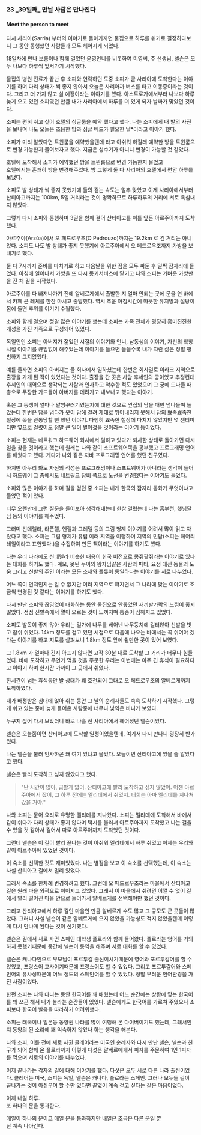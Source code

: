 ### 23 _39일째\_ 만날 사람은 만나진다
#### Meet the person to meet

다시 사리아(Sarria) 부터의 이야기로 돌아가자면 물집으로 하루를 쉬기로
결정하다보니 그 동안 동행했던 사람들과 모두 헤어지게 되었다.

18일차에 만나 보름이나 함께 걸었던 윤영언니를 비롯하여 미영씨, 주 선생님, 
넬슨은 모두 나보다 하루씩 앞서가기 시작했다. 

물집의 병원 진료가 끝난 후 소피와 
연락하던 도중 소피가 곧 사리아에 도착한다는 이야기를 하며 
다리 상태가 썩 좋지 않아서 오늘은 사리아까 버스를 타고 이동중이라는 것이다.
그리고 더 가지 않고 쉴 예정이라는 이야기를 했다.
아스트로가에서부터 나보다 하루 늦게 오고 있던 소피였던 만큼 
내가 사리아에서 하루를 더 있게 되자 날짜가 맞았던 것이다.

소피는 편히 쉬고 싶어 호텔의 싱글룸을 예약 했다고 했다.
나는 소피에게 내 발의 사진을 보내며 나도 오늘은 
조용한 방과 싱글 베드가 필요한 날*이라고 이야기 했다.

소피가 미리 알았다면 트윈룸을 예약했을텐데 라고 아쉬워 하길래
예약한 방을 트윈룸으로 변경 가능한지 물어보자고 했다.
지금은 성수기가 아니니 변경이 가능할 것 같았다. 

호텔에 도착해서 소피가 예약했던 방을 트윈룸으로 변경 가능한지 물었고  
호텔에서는 흔쾌히 방을 변경해주었다. 
방 그렇게 둘 다 사리아의 호텔에서 편안 하루를 보냈다. 

소피도 발 상태가 썩 좋지 못했기에 둘의 걷는 속도는 얼추 맞았고 
이제 사리아에서부터 산티아고까지는 100km, 5일 거리라는 것이 명확하므로 
하루하루의 거리에 서로 욕심내지 않았다.

그렇게 다시 소피와 동행하며 3일을 함께 걸어 산티아고를 이틀 앞둔 
아르주아까지 도착했다.

아르주아(Arzúa)에서 오 페드로우조(O Pedrouzo)까지는 19.2km 로 
긴 거리는 아니었다.
소피도 나도 발 상태가 좋지 못했기에 아르주아에서 오 페드로우조까지
가방을 보내기로 했다.

둘 다 7시까지 준비를 마치기로 하고 
다음날을 위한 짐을 모두 싸둔 후 일찍 잠자리에 들었다.
아침에 일어나서 가방을 또 다시 동키서비스에 맡기고
나와 소피는 가벼운 가방만을 진 채 길을 시작했다.

아르주아를 다 빠져나가기 전에 알베르게에서 출발한 지 얼마 안되는
곳에 문을 연 바에서 카페 콘 레체를 한잔 마시고 출발했다.
역시 추운 아침시간에 따뜻한 유지방과 설탕이 몸에 돌면 
추위를 이기기 수월했다.

소피와 함께 걸으며 정말 많은 이야기를 했는데 
소피는 가족 전체가 굉장히 흥미진진한 개성을 가진 가족으로 구성되어 있었다.

독일인인 소피는 아버지가 젊었던 시절의 이야기와 
언니, 남동생의 이야기, 자신의 학창시절 이야기를 끊임없이 해주었는데
이야기를 들으면 들을수록 내가 자란 삶은 정말 평범하기 그지없었다.

예를 들자면 소피의 아버지는 물 회사에서 일하셨는데 
한번은 회사일로 이라크 지역으로 출장을 가게 된 적이 있었다는 것이다.
출장을 간 곳은 사담 후세인의 궁이었고 
추정컨대 후세인의 대역으로 생각되는 사람과 인사하고 악수한 적도 있었으며
그 궁에 드나들 때 총으로 무장한 가드들이 아버지를 데려가고 내보내고 했다는 이야기.

혹은 그 동생이 얼마나 말썽꾸러기였는지에 대한 것으로
옆집의 담을 매번 넘나들며 놀았는데 한번은 담을 넘다가 옷이 담에 걸려 
제대로 뛰어내리지 못해서 담의 뾰족뾰족한 철장에 목을 관통당할 뻔 했던 이야기.
다행히 뾰족한 철장에 다치지 않았지만 몇 센티미터만 옆으로 걸렸어도 
정말 큰 일이 벌어졌을 것이라는 이야기 등이었다.

소피는 현재는 네트워크 하드웨어 회사에서 일하고 있다가 
퇴사한 상태로 돌아가면 다시 일을 찾을 것이라고 했는데 
원래는 나와 같이 소프트웨어쪽을 공부했고 
프로그래밍 언어를 배웠다고 했다.
게다가 나와 같은 자바 프로그래밍 언어를 했던 친구였다.

하지만 아무리 봐도 자신의 적성은 프로그래밍이나 소프트웨어가 아니라는 생각이 들어서
하드웨어 그 중에서도 네트워크 장비 쪽으로 노선을 변경했다는 이야기도 들었다.

소피와 많은 이야기를 하며 길을 걷던 중 
소피는 내게 한국의 잠자리 동화가 무엇이냐고 물었던 적이 있다.

너무 오랜만에 그런 질문을 들어보아 생각해내는데 한참 걸렸는데
나는 흥부전, 햇님달님 등의 이야기를 해주었다.

그러며 신데렐라, 라푼젤, 헨젤과 그레텔 등의 그림 형제 
이야기를 어려서 많이 읽고 자랐다고 했다. 
소피는 그림 형제가 유럽 여러 지역을 여행하며 지역의 
민담(소피는 페어리 테일이라고 표현했다.)을
수집하여 만든 책이라는 이야기를 하기도 했다.

나는 우리 나라에도 신데렐라 비슷한 내용이 
한국 버전으로 콩쥐팥쥐라는 이야기로 있다는 대화를 하기도 했다.
계모, 못된 누이와 왕자님같은 사람의 파티, 요정 대신 
동물의 도움 그리고 신발의 주인 이라는 
모든 소재와 플롯이 동일하다는 이야기를 서로 나누었다.

어느 쪽이 먼저인지는 알 수 없지만 여러 지역으로 퍼지면서 
그 나라에 맞는 이야기로 조금씩 변경된 것 같다는 이야기를 하기도 했다.

다시 만난 소피와 끊임없이 대화하는 동안 
물집으로 안좋았던 새끼발가락의 느낌이 좋지 않았다.
점점 신발속에서 열이 오르는 것이 느껴지며 통증이 심해지고 있었다.

소피도 발목이 좋지 않아 우리는 
길가에 나무를 베어낸 나무둥치에 걸터앉아 신발을 벗고 잠쉬 쉬었다. 
14km 정도를 걷고 있던 시점으로 다음에 나오는 바에서는
꼭 쉬어야 겠다는 이야기를 하고 지도를 살펴보니 
1.8km 정도 앞에 쉴만한 곳이 있어 보였다.

그 1.8km 가 얼마나 긴지 아프지 않다면 고작 30분 내로 
도착할 그 거리가 너무나 힘들었다.
바에 도착하고 무언가 먹을 것을 주문한 우리는 
이번에는 아주 긴 휴식이 필요하다고 이야기 하며 한시간 가까이 그 곳에서 쉬었다. 

한시간이 넘는 휴식동안 발 상태가 꽤 호전되어 
그대로 오 페드로우조의 알베르게까지 도착하였다.

내가 배정받은 침대에 앉아 쉬는 동안 
그 날의 순례자들도 속속 도착하기 시작했다. 
그렇게 쉬고 있는 중에 늦게 들어온 사람중에 너무나 낯익은 
비니가 보였다.

누구지 싶어 다시 보았더니 바로 나흘 전 사리아에서 헤어졌던 
넬슨이었다.

넬슨은 오늘쯤이면 산티아고에 도착할 일정이었을텐데, 
여기서 다시 만나니 굉장히 반가웠다.

나는 넬슨을 불러 인사하곤 왜 여기 있냐고 물었다. 
오늘이면 산티아고에 있을 줄 알았다고 했다.

넬슨은 빨리 도착하고 싶지 않았다고 했다.

> "난 시간이 많아, 급할게 없어. 산티아고에 빨리 도착하고 싶지 않았어.
>  어젠 아르주아에서 잤어, 그 하루 전에는 멜리데에서 쉬었지.
>  너희는 아마 멜리데를 지나쳐 갔을 거야."

나와 소피는 문어 요리로 유명한 멜리데를 지나왔다.
소피는 멜리데에 도착해서 바에서 같이 쉬다가 
다리 상태가 좋지 않다며 택시를 불러서 아르주아까지 도착했고 
나는 걸을 수 있을 것 같아서 걸어서 따로 아르주아까지 도착했던 것이다.

그런데 넬슨은 이 길이 빨리 끝나는 것이 아쉬워 멜리데에서 하루 쉬었고
어제는 우리와 같이 아르주아에 있었던 것이다. 

이 숙소를 선택한 것도 재미있었다.
나는 별점을 보고 이 숙소를 선택했는데, 이 숙소는 사실 
산티아고 길에서 멀리 있었다.

그래서 숙소를 한차례 변경하려고 했다.
그런데 오 페드로우조라는 마을에서 산티아고 길은 원래 마을 외곽으로 
이어지고 있었다. 그래서 이 마을에서 쉬려면 
어쩔 수 없이 길에서 멀리 떨어진 마을 안으로 들어가서 
알베르게를 선택해야만 했던 것이다.

그리고 산티아고에서 하루 길인 마을인 만큼
알베르게 수도 많고 그 규모도 큰 곳들이 많았다. 
그러니 사실 넬슨이 같은 알베르게에 오지 않았을 가능성도 
적지 않았을텐데 이렇게 다시 만나게 된다는 것이 신기했다.

넬슨은 길에서 새로 사귄 스페인 대학생 플로라와 함께 들어왔다.
플로라는 영어를 거의 하지 못했기때문에 
중간에 넬슨이 통역을 해주며 서로 대화를 할 수 있었다.

넬슨은 캐나다인으로 부모님이 포르투갈 출신이시기때문에 
영어와 포르투갈어를 할 수 있었고, 프랑스어 교사이기때문에 
프랑스어도 할 수 있었다.
그리고 포르투갈어와 스페인어의 유사성때문에 
어느 정도의 스페인어를 할 수 있었다. 
정말 부러운 언어환경을 가진 사람이었다.

한편 소피는 나와 다니는 동안 한국어를 꽤 배웠는데 
어느 순간에는 상황에 맞는 한국어를 꽤 쓰곤 해서 
내가 놀라는 순간들이 있었다. 
넬슨에게도 한국어를 가르쳐 주었으나 소피보다 
한국어 발음을 따라하기 어려워했다. 

소피는 태국이나 일본등 동양권 나라를 많이 여행해 본 다이버이기도 했는데, 
그래서인지 동양의 된 소리에 꽤 익숙하지 않았나 하는 생각을 해본다. 

나와 소피, 이틀 전에 새로 사귄 클레어라는 미국인 순례자와 
다시 만난 넬슨, 넬슨과 친구가 되어 함께 온 플로라까지 
이렇게 다섯은 알베르에게서 피자를 주문하여 1인 1피자를 먹으며 
서로의 이야기를 나누었다.

이제 끝나가는 각자의 길에 대해 이야기를 했다.
다섯은 모두 서로 다른 나라 출신이었다.
클레어는 미국, 소피는 독일, 넬슨은 캐나다, 플로라는 스페인.
그러나 모두들 길이 끝나가는 것이 아쉬우며 할 수만 있다면 끝없이 계속 
걷고 싶다는 같은 마음이었다.

이제 내일 하루.  
또 하나의 문을 통과한다.

매일이 하나의 문이고 매일 문을 통과하지만 
내일은 조금은 다른 문일 뿐  
난 계속 나아간다.